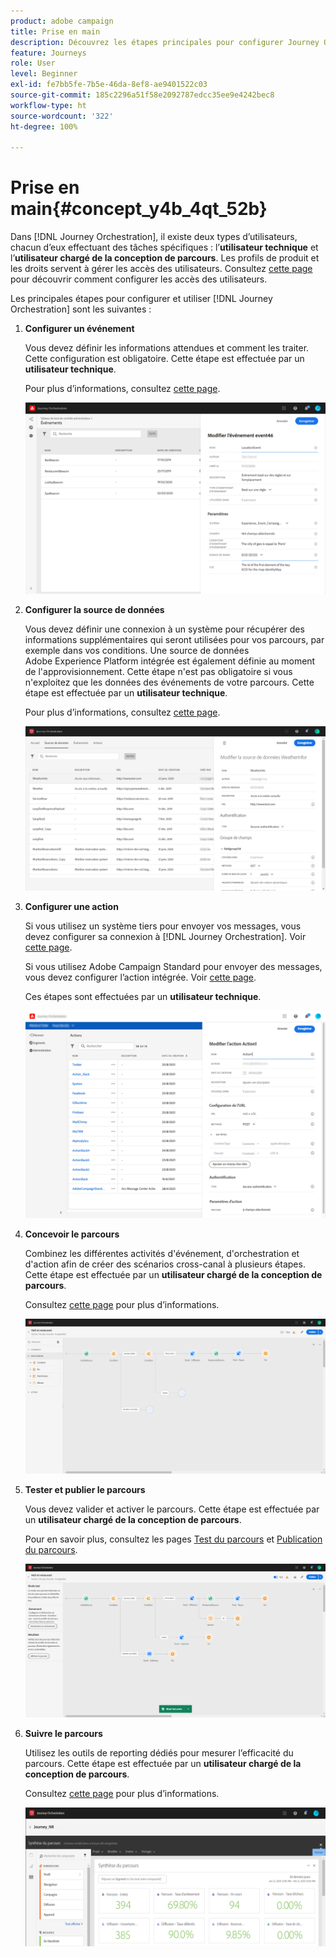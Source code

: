 ```yaml
---
product: adobe campaign
title: Prise en main
description: Découvrez les étapes principales pour configurer Journey Orchestration et créer votre premier parcours.
feature: Journeys
role: User
level: Beginner
exl-id: fe7bb5fe-7b5e-46da-8ef8-ae9401522c03
source-git-commit: 185c2296a51f58e2092787edcc35ee9e4242bec8
workflow-type: ht
source-wordcount: '322'
ht-degree: 100%

---
```


# Prise en main{#concept_y4b_4qt_52b}

Dans [!DNL Journey Orchestration], il existe deux types d’utilisateurs, chacun d’eux effectuant des tâches spécifiques : l’**utilisateur technique** et l’**utilisateur chargé de la conception de parcours**. Les profils de produit et les droits servent à gérer les accès des utilisateurs. Consultez [cette page](../about/access-management.md) pour découvrir comment configurer les accès des utilisateurs.

Les principales étapes pour configurer et utiliser [!DNL Journey Orchestration] sont les suivantes :

1. **Configurer un événement**

   Vous devez définir les informations attendues et comment les traiter. Cette configuration est obligatoire. Cette étape est effectuée par un **utilisateur technique**.

   Pour plus d’informations, consultez [cette page](../event/about-events.md).

   ![](../assets/journey7.png)

1. **Configurer la source de données**

   Vous devez définir une connexion à un système pour récupérer des informations supplémentaires qui seront utilisées pour vos parcours, par exemple dans vos conditions. Une source de données Adobe Experience Platform intégrée est également définie au moment de l&#39;approvisionnement. Cette étape n&#39;est pas obligatoire si vous n&#39;exploitez que les données des événements de votre parcours. Cette étape est effectuée par un **utilisateur technique**.

   Pour plus d’informations, consultez [cette page](../datasource/about-data-sources.md).

   ![](../assets/journey22.png)

1. **Configurer une action**

   Si vous utilisez un système tiers pour envoyer vos messages, vous devez configurer sa connexion à [!DNL Journey Orchestration]. Voir [cette page](../action/about-custom-action-configuration.md).

   Si vous utilisez Adobe Campaign Standard pour envoyer des messages, vous devez configurer l’action intégrée. Voir [cette page](../action/working-with-adobe-campaign.md).

   Ces étapes sont effectuées par un **utilisateur technique**.

   ![](../assets/custom2.png)

1. **Concevoir le parcours**

   Combinez les différentes activités d&#39;événement, d&#39;orchestration et d&#39;action afin de créer des scénarios cross-canal à plusieurs étapes. Cette étape est effectuée par un **utilisateur chargé de la conception de parcours**.

   Consultez [cette page](../building-journeys/journey.md) pour plus d’informations.

   ![](../assets/journeyuc2_24.png)

1. **Tester et publier le parcours**

   Vous devez valider et activer le parcours. Cette étape est effectuée par un **utilisateur chargé de la conception de parcours**.

   Pour en savoir plus, consultez les pages [Test du parcours](../building-journeys/testing-the-journey.md) et [Publication du parcours](../building-journeys/publishing-the-journey.md).

   ![](../assets/journeyuc2_32bis.png)

1. **Suivre le parcours**

   Utilisez les outils de reporting dédiés pour mesurer l’efficacité du parcours. Cette étape est effectuée par un **utilisateur chargé de la conception de parcours**.

   Consultez [cette page](../reporting/about-journey-reports.md) pour plus d’informations.

   ![](../assets/dynamic_report_journey_12.png)
